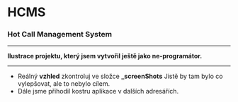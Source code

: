 # HCMS
### Hot Call Management System

---

**Ilustrace projektu, který jsem vytvořil ještě jako ne-programátor.**

---

* Reálný **vzhled** zkontroluj ve složce **_screenShots**
Jistě by tam bylo co vylepšovat, ale to nebylo cílem.
* Dále jsme přihodil kostru aplikace v dalších adresářích.


